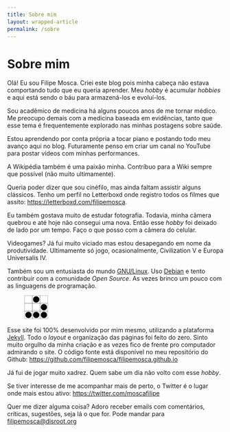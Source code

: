 ```yaml
---
title: Sobre mim
layout: wrapped-article
permalink: /sobre
---
```


# Sobre mim

Olá! Eu sou Filipe Mosca. Criei este blog pois minha cabeça não estava comportando tudo que eu queria aprender. Meu *hobby* é acumular *hobbies* e aqui está sendo o báu para armazená-los e evoluí-los.

Sou acadêmico de medicina há alguns poucos anos de me tornar médico. Me preocupo demais com a medicina baseada em evidências, tanto que esse tema é frequentemente explorado nas minhas postagens sobre saúde.

Estou aprendendo por conta própria a tocar piano e postando todo meu avanço aqui no blog. Futuramente penso em criar um canal no YouTube para postar vídeos com minhas performances.

A Wikipédia também é uma paixão minha. Contríbuo para a Wiki sempre que possível (não muito ultimamente).

Queria poder dizer que sou cinéfilo, mas ainda faltam assistir alguns clássicos. Tenho um perfil no Letterboxd onde registro todos os filmes que assito: <https://letterboxd.com/filipemosca>.

Eu também gostava muito de estudar fotografia. Todavia, minha câmera quebrou e até hoje não consegui uma nova. Então esse *hobby* foi deixado de lado por um tempo. Faço o que posso com a câmera do celular.

Videogames? Já fui muito viciado mas estou desapegando em nome da produtividade. Ultimamente só jogo, ocasionalmente, Civilization V e Europa Universalis IV.

Também sou um entusiasta do mundo [GNU/Linux](https://pt.wikipedia.org/wiki/GNU/Linux). Uso [Debian](https://pt.wikipedia.org/wiki/Debian) e tento contribuir com a comunidade *Open Source*. As vezes brinco um pouco com as linguagens de programação.

<figure>
<a href='http://www.catb.org/hacker-emblem/'>
<img src='/assets/images/glider.png' alt='hacker emblem' /></a>
</figure>

Esse site foi 100% desenvolvido por mim mesmo, utilizando a plataforma [Jekyll](https://jekyllrb.com/). Todo o *layout* e organização das páginas foi feito do zero. Sinto muito orgulho da minha criação e as vezes fico de frente pro computador admirando o site. O código fonte está disponível no meu repositório do Github: <https://github.com/filipemosca/filipemosca.github.io>

Já fui de jogar muito xadrez. Quem sabe um dia não volto com esse *hobby*.

Se tiver interesse de me acompanhar mais de perto, o Twitter é o lugar onde mais estou ativo: <https://twitter.com/moscafilipe>

Quer me dizer alguma coisa? Adoro receber emails com comentários, críticas, sugestões, seja lá o que for. Pode mandar para <filipemosca@disroot.org>

<!-- ## Lendo

<figure>
    <img src="/assets/images/reading/rapido-e-devagar.jpg" alt="Capa do livro que estou lendo">
    <figcaption>Game of Thrones</figcaption>
</figure> -->


